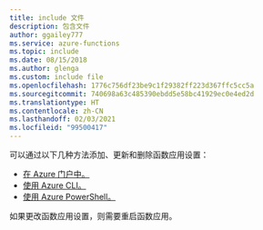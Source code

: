 ```yaml
---
title: include 文件
description: 包含文件
author: ggailey777
ms.service: azure-functions
ms.topic: include
ms.date: 08/15/2018
ms.author: glenga
ms.custom: include file
ms.openlocfilehash: 1776c756df23be9c1f29382ff223d367ffc5cc5a
ms.sourcegitcommit: 740698a63c485390ebdd5e58bc41929ec0e4ed2d
ms.translationtype: HT
ms.contentlocale: zh-CN
ms.lasthandoff: 02/03/2021
ms.locfileid: "99500417"
---
```

可以通过以下几种方法添加、更新和删除函数应用设置：

+ [在 Azure 门户中。](../articles/azure-functions/functions-how-to-use-azure-function-app-settings.md#settings)
+ [使用 Azure CLI。](/cli/azure/functionapp/config/appsettings#az-functionapp-config-appsettings-set)
+ [使用 Azure PowerShell。](/powershell/module/az.functions/update-azfunctionappsetting)

如果更改函数应用设置，则需要重启函数应用。